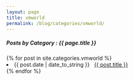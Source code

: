```yaml
---
layout: page
title: vmworld
permalink: /blog/categories/vmworld/
---
```


<h5> Posts by Category : {{ page.title }} </h5>

<div class="card">
{% for post in site.categories.vmworld %}
 <li class="category-posts"><span>{{ post.date | date_to_string }}</span> &nbsp; <a href="{{ post.url }}">{{ post.title }}</a></li>
{% endfor %}
</div>